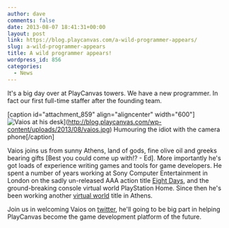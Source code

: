 ```yaml
---
author: dave
comments: false
date: 2013-08-07 18:41:31+00:00
layout: post
link: https://blog.playcanvas.com/a-wild-programmer-appears/
slug: a-wild-programmer-appears
title: A wild programmer appears!
wordpress_id: 856
categories:
  - News
---
```


It's a big day over at PlayCanvas towers. We have a new programmer. In fact our first full-time staffer after the founding team.

[caption id="attachment_859" align="aligncenter" width="600"]![Vaios at his desk](https://blog.playcanvas.com/wp-content/uploads/2013/08/vaios.jpg)](http://blog.playcanvas.com/wp-content/uploads/2013/08/vaios.jpg) Humouring the idiot with the camera phone[/caption]

Vaios joins us from sunny Athens, land of gods, fine olive oil and greeks bearing gifts [Best you could come up with!? - Ed]. More importantly he's got loads of experience writing games and tools for game developers. He spent a number of years working at Sony Computer Entertainment in London on the sadly un-released AAA action title [Eight Days](https://en.wikipedia.org/wiki/Eight_Days), and the ground-breaking console virtual world PlayStation Home. Since then he's been working another [virtual world](http://www.playtown-game.com/playtown/app/portal/) title in Athens.

Join us in welcoming Vaios on [twitter](https://twitter.com/vkalpias), he'll going to be big part in helping PlayCanvas become the game development platform of the future.
